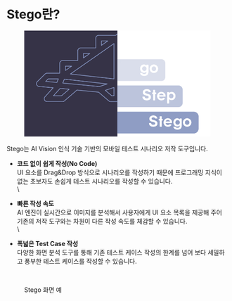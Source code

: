 # Stego란?

<figure><img src=".gitbook/assets/image (142).png" alt=""><figcaption></figcaption></figure>

Stego는 AI Vision 인식 기술 기반의 모바일 테스트 시나리오 저작 도구입니다.

* **코드 없이 쉽게 작성(No Code)**\
  UI 요소를 Drag\&Drop 방식으로 시나리오를 작성하기 때문에 프로그래밍 지식이 없는 초보자도 손쉽게 테스트 시나리오를 작성할 수 있습니다.\
  \

* **빠른 작성 속도**\
  AI 엔진이 실시간으로 이미지를 분석해서 사용자에게 UI 요소 목록을 제공해 주어 기존의 저작 도구와는 차원이 다른 작성 속도를 체감할 수 있습니다.\
  \

* **폭넓은 Test Case 작성** \
  다양한 화면 분석 도구를 통해 기존 테스트 케이스 작성의 한계를 넘어 보다 세밀하고 풍부한 테스트 케이스를 작성할 수 있습니다.

<figure><img src=".gitbook/assets/스크린샷 2022-10-25 오전 11.34.35.png" alt=""><figcaption><p>Stego 화면 예</p></figcaption></figure>
